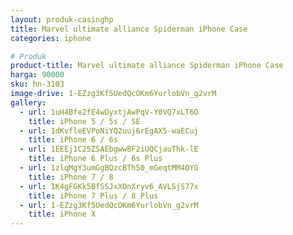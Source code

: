 ```yaml
---
layout: produk-casinghp
title: Marvel ultimate alliance Spiderman iPhone Case
categories: iphone

# Produk
product-title: Marvel ultimate alliance Spiderman iPhone Case
harga: 90000
sku: hn-3103
image-drive: 1-EZzg3Kf5UedQcOKm6YurlobVn_g2vrM
gallery:
  - url: 1uH4Bfe2fE4wDyxtjAwPqV-Y0VQ7xLT6O
    title: iPhone 5 / 5s / SE
  - url: 1dKvfleEVPoNiYQ2uuj6rEgAX5-waECuj
    title: iPhone 6 / 6s
  - url: 1EEEj1C25ZSAEbgww8F2iUQCjauThk-lE
    title: iPhone 6 Plus / 6s Plus
  - url: 1zlqMgY3umGgBQzcBTh50_mGeqtMM4OYG
    title: iPhone 7 / 8
  - url: 1K4gFGKk5BfSSJxXOnXryv6_AVLSjS77x
    title: iPhone 7 Plus / 8 Plus
  - url: 1-EZzg3Kf5UedQcOKm6YurlobVn_g2vrM
    title: iPhone X
---
```

